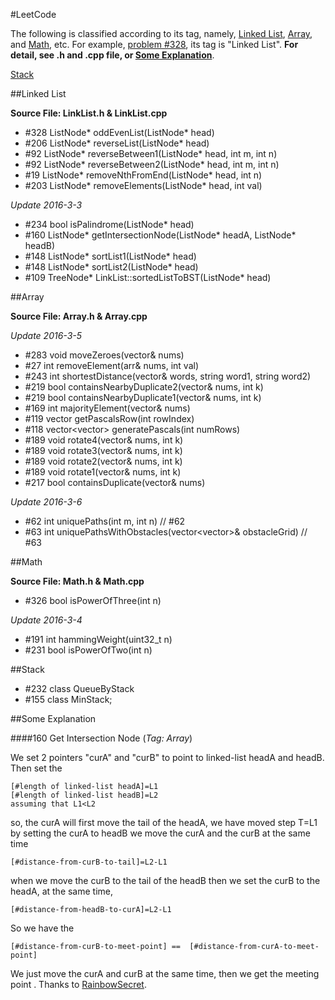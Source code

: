 #LeetCode

The following is classified according to its tag, namely, [Linked List][tag-list], [Array][tag-array], and [Math][tag-math], etc. For example,  [problem \#328][problem-328], its tag is "Linked List". **For detail, see .h  and .cpp file, or [Some Explanation][explanation]**.

[Stack][tag-stack]

##Linked List 

**Source File: LinkList.h & LinkList.cpp**

- \#328 ListNode\* oddEvenList(ListNode\* head) 
- \#206 ListNode\* reverseList(ListNode\* head)
- \#92 ListNode\* reverseBetween1(ListNode\* head, int m, int n)
- \#92 ListNode\* reverseBetween2(ListNode\* head, int m, int n)
- \#19 ListNode\* removeNthFromEnd(ListNode\* head, int n)
- \#203 ListNode\* removeElements(ListNode\* head, int val)

*Update 2016-3-3*

- \#234 bool isPalindrome(ListNode\* head)
- \#160 ListNode\* getIntersectionNode(ListNode\* headA, ListNode\* headB)
- \#148 ListNode\* sortList1(ListNode\* head)
- \#148 ListNode\* sortList2(ListNode\* head)
- \#109 TreeNode\* LinkList::sortedListToBST(ListNode\* head)

##Array

**Source File: Array.h & Array.cpp**

*Update 2016-3-5*

- \#283 void moveZeroes(vector<int>& nums)
- \#27 int removeElement(arr& nums, int val)
- \#243 int shortestDistance(vector<string>& words, string word1, string word2)
- \#219 bool containsNearbyDuplicate2(vector<int>& nums, int k)
- \#219 bool containsNearbyDuplicate1(vector<int>& nums, int k)
- \#169 int majorityElement(vector<int>& nums) 
- \#119 vector<int> getPascalsRow(int rowIndex)
- \#118 vector<vector<int>> generatePascals(int numRows)
- \#189 void rotate4(vector<int>& nums, int k)
- \#189 void rotate3(vector<int>& nums, int k)
- \#189 void rotate2(vector<int>& nums, int k)
- \#189 void rotate1(vector<int>& nums, int k)
- \#217 bool containsDuplicate(vector<int>& nums)

*Update 2016-3-6*

- \#62 int uniquePaths(int m, int n) // #62
- \#63 int uniquePathsWithObstacles(vector<vector<int>>& obstacleGrid) // #63


##Math

**Source File: Math.h & Math.cpp**

- \#326 bool isPowerOfThree(int n)

*Update 2016-3-4*

- \#191 int hammingWeight(uint32_t n)
- \#231 bool isPowerOfTwo(int n)

##Stack

- \#232 class QueueByStack
- \#155 class MinStack;

##Some Explanation

###\#160 Get Intersection Node (*Tag: Array*)

We set 2 pointers "curA" and "curB" to point to linked-list headA and headB. Then set the
	
```
[#length of linked-list headA]=L1
[#length of linked-list headB]=L2
assuming that L1<L2
```
so, the curA will first move the tail of the headA, we have moved step T=L1
by setting the curA to headB we move the curA and the curB at the same time

```
[#distance-from-curB-to-tail]=L2-L1
```
when we move the curB to the tail of the headB then we set the curB to the headA, at the same time,

```
[#distance-from-headB-to-curA]=L2-L1
```

So we have the

```
[#distance-from-curB-to-meet-point] ==  [#distance-from-curA-to-meet-point]
```

We just move the curA and curB at the same time, then we get the meeting point .
Thanks to [RainbowSecret][rainbowSecret].

[tag-list]: #linked-list
[tag-array]: #array
[tag-math]: #math
[tag-stack]: #stack
[explanation]: #some-explanation
[problem-328]: https://leetcode.com/problems/odd-even-linked-list/
[rainbowSecret]: https://leetcode.com/discuss/77946/recommend-beginners-implementation-detailed-explaination